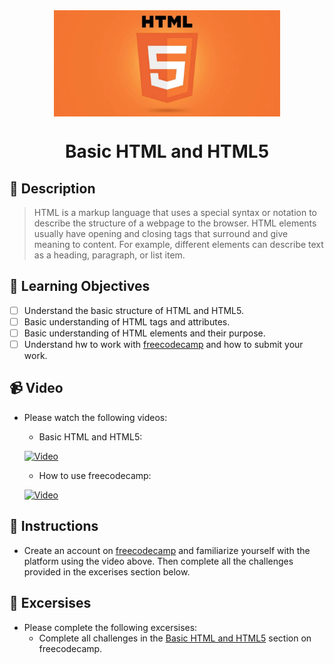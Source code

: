 <div align="center">
    <img src="../images/html5.jpg" alt="Logo" height="170" align="center">
    <h1 align="center">Basic HTML and HTML5</h1>
</div>

## 📝 Description
> HTML is a markup language that uses a special syntax or notation to describe the structure of a webpage to the browser. HTML elements usually have opening and closing tags that surround and give meaning to content. For example, different elements can describe text as a heading, paragraph, or list item.

## 🎯 Learning Objectives
- [ ] Understand the basic structure of HTML and HTML5.
- [ ] Basic understanding of HTML tags and attributes.
- [ ] Basic understanding of HTML elements and their purpose.
- [ ] Understand hw to work with [freecodecamp](freecodecamp.org) and how to submit your work.

## 📹 Video
- Please watch the following videos:
    - Basic HTML and HTML5:

    [![Video](https://img.youtube.com/vi/ftX8A85chOw/0.jpg)](https://www.youtube.com/watch?v=ftX8A85chOw)

    - How to use freecodecamp:

    [![Video](https://img.youtube.com/vi/9DCpQG1KVGk/0.jpg)](https://www.youtube.com/watch?v=9DCpQG1KVGk)

## 🔧 Instructions
- Create an account on [freecodecamp](freecodecamp.org) and familiarize yourself with the platform using the video above.
Then complete all the challenges provided in the excerises section below.

## 🚀 Excersises
- Please complete the following excersises:
    - Complete all challenges in the [Basic HTML and HTML5](https://www.freecodecamp.org/learn/responsive-web-design/basic-html-and-html5/) section on freecodecamp.


